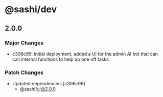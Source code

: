# @sashi/dev

## 2.0.0

### Major Changes

- c306c99: initial deployment, added a UI for the admin AI bot that can call internal functions to help do one off tasks

### Patch Changes

- Updated dependencies [c306c99]
  - @sashi/ui@2.0.0
